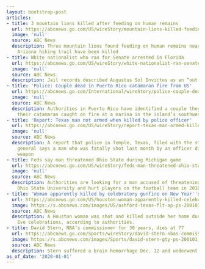 ```yaml
---
layout: bootstrap-post
articles:
- title: 3 mountain lions killed after feeding on human remains
  url: https://abcnews.go.com/US/wireStory/mountain-lions-killed-feeding-human-remains-68023762
  image: 'null'
  source: ABC News
  description: Three mountain lions found feeding on human remains near a popular
    Arizona hiking trail have been killed
- title: White nationalist who ran for Senate arrested in Florida
  url: https://abcnews.go.com/US/wireStory/white-nationalist-ran-senate-arrested-florida-68023615
  image: 'null'
  source: ABC News
  description: Jail records described Augustus Sol Invictus as an “out of state fugitive.”
- title: 'Police: Couple dead in Puerto Rico catamaran fire from US'
  url: https://abcnews.go.com/International/wireStory/police-couple-dead-puerto-rico-catamaran-fire-us-68023760
  image: 'null'
  source: ABC News
  description: Authorities in Puerto Rico have identified a couple they say died when
    their catamaran caught on fire at a marina in the island’s southwest region
- title: 'Report: Texas man not armed when killed by police officer'
  url: https://abcnews.go.com/US/wireStory/report-texas-man-armed-killed-police-officer-68023609
  image: 'null'
  source: ABC News
  description: A report that police in Temple, Texas, filed with the state's attorney
    general says a man who was fatally shot last month by an officer didn't have a
    weapon
- title: Feds say man threatened Ohio State during Michigan game
  url: https://abcnews.go.com/US/wireStory/feds-man-threatened-ohio-state-michigan-game-68022826
  image: 'null'
  source: ABC News
  description: Authorities are looking for a man accused of threatening to shoot up
    Ohio State University and hurt players on the football team in 2018
- title: 'Woman apparently killed by celebratory gunfire on New Year''s: Police'
  url: https://abcnews.go.com/US/houston-woman-apparently-killed-celebratory-gunfire-years-police/story?id=68021884
  image: https://s.abcnews.com/images/US/ashford-texas-flt-ap-ps-200101_hpMain_16x9_992.jpg
  source: ABC News
  description: A Houston woman was shot and killed outside her home during New Year's
    Eve celebrations, according to authorities.
- title: David Stern, NBA’s commissioner for 30 years, dies at 77
  url: https://abcnews.go.com/Sports/wireStory/david-stern-nbas-commissioner-30-years-dies-77-68021994
  image: https://s.abcnews.com/images/Sports/david-stern-gty-ps-200101_hpMain_16x9_992.jpg
  source: ABC News
  description: Stern suffered a brain hemorrhage Dec. 12 and underwent emergency surgery.
as_of_date: '2020-01-01'
---
```


